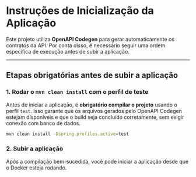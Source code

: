 # Instruções de Inicialização da Aplicação

Este projeto utiliza **OpenAPI Codegen** para gerar automaticamente os contratos da API. Por conta disso, é necessário seguir uma ordem específica de execução antes de subir a aplicação.

---

## Etapas obrigatórias antes de subir a aplicação

### 1. Rodar o `mvn clean install` com o perfil de teste

Antes de iniciar a aplicação, é **obrigatório compilar o projeto** usando o perfil `test`. Isso garante que os arquivos gerados pelo OpenAPI Codegen estejam disponíveis e que o build seja concluído corretamente, sem exigir conexão com banco de dados.

```bash
mvn clean install -Dspring.profiles.active=test
```

### 2. Subir a aplicação
Após a compilação bem-sucedida, você pode iniciar a aplicação desde que o Docker esteja rodando.